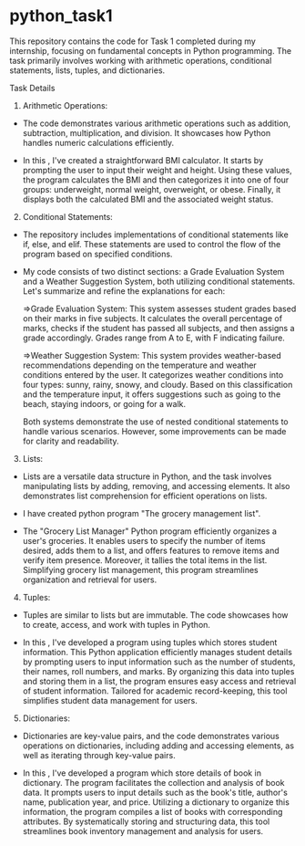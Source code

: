 # python_task1

This repository contains the code for Task 1 completed during my internship, focusing on fundamental concepts in Python programming. The task primarily involves working with arithmetic operations, conditional statements, lists, tuples, and dictionaries.

Task Details

1. Arithmetic Operations:
-  The code demonstrates various arithmetic operations such as addition, subtraction, multiplication, and division. It showcases how Python handles numeric calculations efficiently.
  
-  In this , I've created a straightforward BMI calculator. It starts by prompting the user to input their weight and height. Using these values, the program calculates the BMI and then categorizes 
   it into one of four groups: underweight, normal weight, overweight, or obese. Finally, it displays both the calculated BMI and the associated weight status.

2. Conditional Statements:
-  The repository includes implementations of conditional statements like if, else, and elif. These statements are used to control the flow of the program based on specified conditions.

-  My code consists of two distinct sections: a Grade Evaluation System and a Weather Suggestion System, both utilizing conditional statements. Let's summarize and refine the explanations for each:

      =>Grade Evaluation System:
      This system assesses student grades based on their marks in five subjects. It calculates the overall percentage of marks, checks if the student has passed all subjects, and then assigns a grade 
      accordingly. Grades range from A to E, with F indicating failure.
      
      =>Weather Suggestion System:
      This system provides weather-based recommendations depending on the temperature and weather conditions entered by the user. It categorizes weather conditions into four types: sunny, rainy, 
      snowy, and cloudy. Based on this classification and the temperature input, it offers suggestions such as going to the beach, staying indoors, or going for a walk.

   Both systems demonstrate the use of nested conditional statements to handle various scenarios. However, some improvements can be made for clarity and readability.

3. Lists:
-  Lists are a versatile data structure in Python, and the task involves manipulating lists by adding, removing, and accessing elements. It also demonstrates list comprehension for efficient 
   operations on lists.

-  I have created python program "The grocery management list".

-  The "Grocery List Manager" Python program efficiently organizes a user's groceries. It enables users to specify the number of items desired, adds them to a list, and offers features to remove 
   items and verify item presence. Moreover, it tallies the total items in the list. Simplifying grocery list management, this program streamlines organization and retrieval for users.

4. Tuples:
-  Tuples are similar to lists but are immutable. The code showcases how to create, access, and work with tuples in Python.

-  In this , I've developed a program using tuples which stores student information. This Python application efficiently manages student details by prompting users to input information such as the 
   number of students, their names, roll numbers, and marks. By organizing this data into tuples and storing them in a list, the program ensures easy access and retrieval of student information. 
   Tailored for academic record-keeping, this tool simplifies student data management for users.

5. Dictionaries:
-  Dictionaries are key-value pairs, and the code demonstrates various operations on dictionaries, including adding and accessing elements, as well as iterating through key-value pairs.

-  In this , I've developed a program which store details of book in dictionary. The  program facilitates the collection and analysis of book data. It prompts users to input details such as the 
   book's title, author's name, publication year, and price. Utilizing a dictionary to organize this information, the program compiles a list of books with corresponding attributes. By systematically 
   storing and structuring data, this tool streamlines book inventory management and analysis for users.
